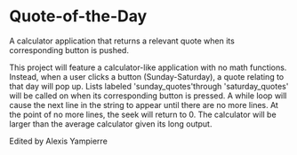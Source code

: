 # Quote-of-the-Day
A calculator application that returns a relevant quote when its corresponding button is pushed.


This project will feature a calculator-like application with no math functions. Instead, when a user clicks a button (Sunday-Saturday), a quote relating to that day will pop up. Lists labeled 'sunday_quotes'through 'saturday_quotes' will be called on when its corresponding button is pressed. A while loop will cause the next line in the string to appear until there are no more lines. At the point of no more lines, the seek will return to 0.
The calculator will be larger than the average calculator given its long output.

Edited by Alexis Yampierre